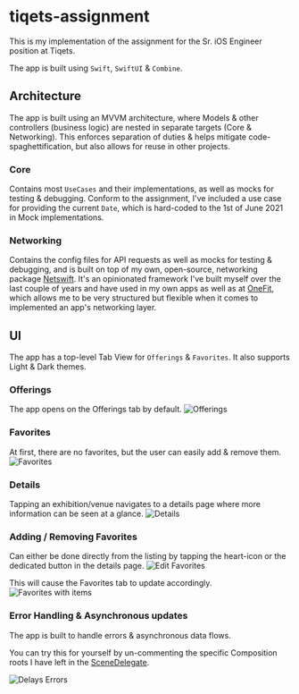 # tiqets-assignment
This is my implementation of the assignment for the Sr. iOS Engineer position at Tiqets.

The app is built using `Swift`, `SwiftUI` & `Combine`.

## Architecture
The app is built using an MVVM architecture, where Models & other controllers (business logic) are nested in separate targets (Core & Networking).
This enforces separation of duties & helps mitigate code-spaghettification, but also allows for reuse in other projects.

### Core
Contains most `UseCases` and their implementations, as well as mocks for testing & debugging.
Conform to the assignment, I've included a use case for providing the current `Date`, which is hard-coded to the 1st of June 2021 in Mock implementations. 

### Networking
Contains the config files for API requests as well as mocks for testing & debugging, and is built on top of my own, open-source, networking package [Netswift](https://github.com/MrSkwiggs/Netswift). 
It's an opinionated framework I've built myself over the last couple of years and have used in my own apps as well as at [OneFit](https://one.fit), which allows me to be very structured but flexible when it comes to implemented an app's networking layer.

## UI

The app has a top-level Tab View for `Offerings` & `Favorites`. It also supports Light & Dark themes.

### Offerings
The app opens on the Offerings tab by default.
![Offerings](https://user-images.githubusercontent.com/6209874/187073507-53ab7ba3-6e6b-402a-8779-2dc0bb075b83.png)

### Favorites
At first, there are no favorites, but the user can easily add & remove them.
![Favorites](https://user-images.githubusercontent.com/6209874/187073571-f0d3d330-1c68-4010-b3cc-102b612e2d85.png)

### Details
Tapping an exhibition/venue navigates to a details page where more information can be seen at a glance.
![Details](https://user-images.githubusercontent.com/6209874/187073683-84a8e4e8-0a37-41bb-9ba5-4b20df500cdb.png)


### Adding / Removing Favorites
Can either be done directly from the listing by tapping the heart-icon or the dedicated button in the details page.
![Edit Favorites](https://user-images.githubusercontent.com/6209874/187073835-af6254f4-6da3-4620-88a1-c38f178b1ff6.png)

This will cause the Favorites tab to update accordingly.
![Favorites with items](https://user-images.githubusercontent.com/6209874/187073877-538dfc51-f471-4720-81f9-fc7a86e90187.png)

### Error Handling & Asynchronous updates
The app is built to handle errors & asynchronous data flows. 

You can try this for yourself by un-commenting the specific Composition roots I have left in the [SceneDelegate](Tiqets/Tiqets/SceneDelegate.swift).

![Delays   Errors](https://user-images.githubusercontent.com/6209874/187074074-1a959e65-f0fc-4dd2-9429-78a850f9ae59.png)

